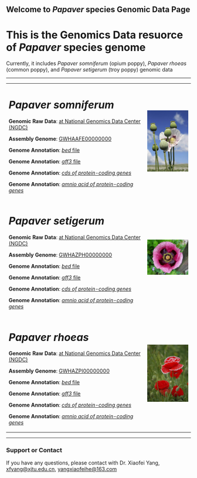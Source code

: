 ## Welcome to _Papaver_ species Genomic Data Page

# This is the Genomics Data resuorce of _Papaver_ species genome

Currently, it includes _Papaver somniferum_ (opium poppy), _Papaver rhoeas_ (common poppy), and _Papaver setigerum_ (troy poppy) genomic data

---
<div>
<table border="0">
  <tr>
    <td width="75%">
      <h1><i>Papaver somniferum</i></h1>
      <p><b>Genomic Raw Data</b>: <a href = "https://bigd.big.ac.cn"> at National Genomics Data Center (NGDC)</a></p>
      <p><b>Assembly Genome</b>: <a href = "https://bigd.big.ac.cn"> GWHAAFE00000000 </a></p>
      <p><b>Genome Annotation</b>: <a href = "https://github.com/xjtu-omics/Papaver-Genomics/blob/main/Papaver_somniferum/Papaver_somniferum.gene.bed.tar.gz" download="Papaver_somniferum.bed"> <i>bed</i> file </a> </p>
      <p><b>Genome Annotation</b>: <a href = "https://github.com/xjtu-omics/Papaver-Genomics/blob/main/Papaver_somniferum/Papaver_somniferum.gene.gff3.tar.gz"> <i>gff3</i> file </a> </p>
      <p><b>Genome Annotation</b>: <a href = "https://github.com/xjtu-omics/Papaver-Genomics/blob/main/Papaver_somniferum/Papaver_somniferum.cds.tar.gz"> <i>cds of protein-coding genes</i> </a></p>
      <p><b>Genome Annotation</b>: <a href = "https://github.com/xjtu-omics/Papaver-Genomics/blob/main/Papaver_somniferum/Papaver_somniferum.pep.tar.gz"> <i>amnio acid of protein-coding genes</i> </a></p>
    </td>
    <td width="25%">
      <img src="image/opium_poppy.png" width="100%">
    </td>
  </tr>
  
  <tr>
    <td width="75%">
      <h1><i>Papaver setigerum</i></h1>
      <p><b>Genomic Raw Data</b>: <a href = "https://bigd.big.ac.cn"> at National Genomics Data Center (NGDC)</a></p>
      <p><b>Assembly Genome</b>: <a href = "https://bigd.big.ac.cn"> GWHAZPH00000000 </a></p>
      <p><b>Genome Annotation</b>: <a href = "https://github.com/xjtu-omics/Papaver-Genomics/blob/main/Papaver_setigerum/Papaver_setigerum.gene.bed.tar.gz"> <i>bed</i> file </a> </p>
      <p><b>Genome Annotation</b>: <a href = "https://github.com/xjtu-omics/Papaver-Genomics/blob/main/Papaver_setigerum/Papaver_setigerum.gene.gff3.tar.gz"> <i>gff3</i> file </a> </p>
      <p><b>Genome Annotation</b>: <a href = "https://github.com/xjtu-omics/Papaver-Genomics/blob/main/Papaver_setigerum/Papaver_setigerum.cds.tar.gz"> <i>cds of protein-coding genes</i> </a></p>
      <p><b>Genome Annotation</b>: <a href = "https://github.com/xjtu-omics/Papaver-Genomics/blob/main/Papaver_setigerum/Papaver_setigerum.pep.tar.gz"> <i>amnio acid of protein-coding genes</i> </a></p>
    </td>
    <td width="25%">
      <img src="image/setigerum.png" width="100%">
    </td>
  </tr>
  <tr>
    <td width="75%">
      <h1><i>Papaver rhoeas</i></h1>
      <p><b>Genomic Raw Data</b>: <a href = "https://bigd.big.ac.cn"> at National Genomics Data Center (NGDC)</a></p>
      <p><b>Assembly Genome</b>: <a href = "https://bigd.big.ac.cn"> GWHAZPI00000000 </a></p>
      <p><b>Genome Annotation</b>: <a href = "https://github.com/xjtu-omics/Papaver-Genomics/blob/main/Papaver_rhoeas/Papaver_rhoeas.gene.bed.tar.gz"> <i>bed</i> file </a> </p>
      <p><b>Genome Annotation</b>: <a href = "https://github.com/xjtu-omics/Papaver-Genomics/blob/main/Papaver_rhoeas/Papaver_rhoeas.gene.gff3.tar.gz"> <i>gff3</i> file </a> </p>
      <p><b>Genome Annotation</b>: <a href = "https://github.com/xjtu-omics/Papaver-Genomics/blob/main/Papaver_rhoeas/Papaver_rhoeas.cds.tar.gz"> <i>cds of protein-coding genes</i> </a></p>
      <p><b>Genome Annotation</b>: <a href = "https://github.com/xjtu-omics/Papaver-Genomics/blob/main/Papaver_rhoeas/Papaver_rhoeas.pep.tar.gz"> <i>amnio acid of protein-coding genes</i> </a></p>
    </td>
    <td width="25%">
      <img src="image/rhoeas.png" width="100%">
    </td>
  </tr>
</table>
</div>


---
### Support or Contact
If you have any questions, please contact with Dr. Xiaofei Yang, [xfyang@xjtu.edu.cn](xfyang@xjtu.edu.cn), [yangxiaofeihe@163.com](yangxiaofeihe@163.com)
